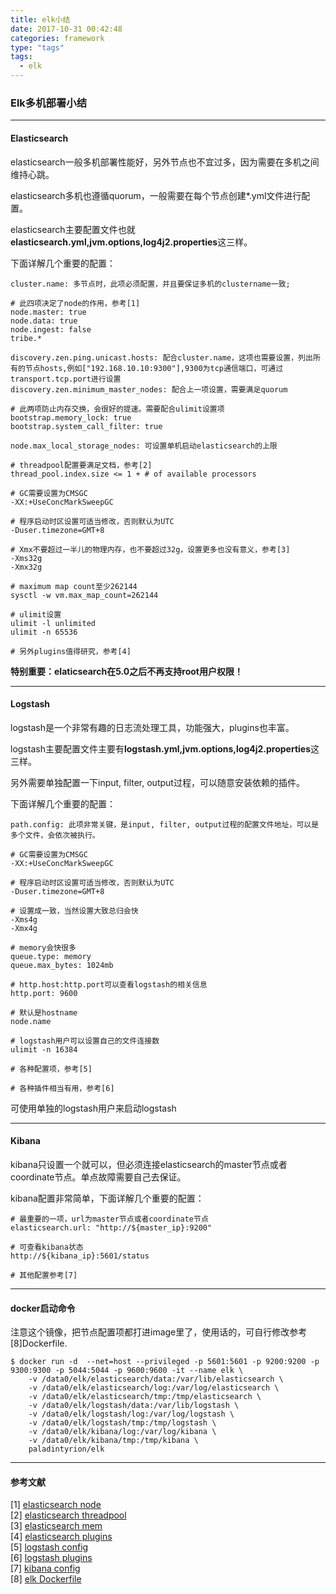 ```yaml
---
title: elk小结
date: 2017-10-31 00:42:48
categories: framework
type: "tags"
tags:
  - elk
---
```


### Elk多机部署小结
---

#### Elasticsearch

elasticsearch一般多机部署性能好，另外节点也不宜过多，因为需要在多机之间维持心跳。

elasticsearch多机也遵循quorum，一般需要在每个节点创建*.yml文件进行配置。

elasticsearch主要配置文件也就**elasticsearch.yml,jvm.options,log4j2.properties**这三样。

<!-- more -->

下面详解几个重要的配置：

```
cluster.name: 多节点时，此项必须配置，并且要保证多机的clustername一致;

# 此四项决定了node的作用，参考[1]
node.master: true
node.data: true
node.ingest: false
tribe.*

discovery.zen.ping.unicast.hosts: 配合cluster.name，这项也需要设置，列出所有的节点hosts,例如["192.168.10.10:9300"],9300为tcp通信端口，可通过transport.tcp.port进行设置
discovery.zen.minimum_master_nodes: 配合上一项设置，需要满足quorum

# 此两项防止内存交换，会很好的提速。需要配合ulimit设置项
bootstrap.memory_lock: true
bootstrap.system_call_filter: true

node.max_local_storage_nodes: 可设置单机启动elasticsearch的上限

# threadpool配置要满足文档，参考[2]
thread_pool.index.size <= 1 + # of available processors

# GC需要设置为CMSGC
-XX:+UseConcMarkSweepGC

# 程序启动时区设置可适当修改，否则默认为UTC
-Duser.timezone=GMT+8

# Xmx不要超过一半儿的物理内存，也不要超过32g，设置更多也没有意义，参考[3]
-Xms32g
-Xmx32g

# maximum map count至少262144
sysctl -w vm.max_map_count=262144

# ulimit设置
ulimit -l unlimited
ulimit -n 65536

# 另外plugins值得研究，参考[4]
```

**特别重要：elaticsearch在5.0之后不再支持root用户权限！**

---

#### Logstash

logstash是一个非常有趣的日志流处理工具，功能强大，plugins也丰富。

logstash主要配置文件主要有**logstash.yml,jvm.options,log4j2.properties**这三样。

另外需要单独配置一下input, filter, output过程，可以随意安装依赖的插件。

下面详解几个重要的配置：

```
path.config: 此项非常关键，是input, filter, output过程的配置文件地址，可以是多个文件，会依次被执行。

# GC需要设置为CMSGC
-XX:+UseConcMarkSweepGC

# 程序启动时区设置可适当修改，否则默认为UTC
-Duser.timezone=GMT+8

# 设置成一致，当然设置大致总归会快
-Xms4g
-Xmx4g

# memory会快很多
queue.type: memory
queue.max_bytes: 1024mb

# http.host:http.port可以查看logstash的相关信息
http.port: 9600

# 默认是hostname
node.name

# logstash用户可以设置自己的文件连接数
ulimit -n 16384

# 各种配置项，参考[5]

# 各种插件相当有用，参考[6]
```

可使用单独的logstash用户来启动logstash

---

#### Kibana

kibana只设置一个就可以，但必须连接elasticsearch的master节点或者coordinate节点。单点故障需要自己去保证。

kibana配置非常简单，下面详解几个重要的配置：

```
# 最重要的一项，url为master节点或者coordinate节点
elasticsearch.url: "http://${master_ip}:9200"

# 可查看kibana状态
http://${kibana_ip}:5601/status

# 其他配置参考[7]
```

---

#### docker启动命令

注意这个镜像，把节点配置项都打进image里了，使用话的，可自行修改参考[8]Dockerfile.

```
$ docker run -d  --net=host --privileged -p 5601:5601 -p 9200:9200 -p 9300:9300 -p 5044:5044 -p 9600:9600 -it --name elk \
    -v /data0/elk/elasticsearch/data:/var/lib/elasticsearch \
    -v /data0/elk/elasticsearch/log:/var/log/elasticsearch \
    -v /data0/elk/elasticsearch/tmp:/tmp/elasticsearch \
    -v /data0/elk/logstash/data:/var/lib/logstash \
    -v /data0/elk/logstash/log:/var/log/logstash \
    -v /data0/elk/logstash/tmp:/tmp/logstash \
    -v /data0/elk/kibana/log:/var/log/kibana \
    -v /data0/elk/kibana/tmp:/tmp/kibana \
    paladintyrion/elk
```

---

#### 参考文献

[1] [elasticsearch node](https://www.elastic.co/guide/en/elasticsearch/reference/current/modules-node.html)  
[2] [elasticsearch threadpool](https://www.elastic.co/guide/en/elasticsearch/reference/current/modules-threadpool.html)  
[3] [elasticsearch mem](https://www.elastic.co/guide/en/elasticsearch/reference/current/heap-size.html)  
[4] [elasticsearch plugins](https://www.elastic.co/guide/en/elasticsearch/plugins/5.6/index.html)  
[5] [logstash config](https://www.elastic.co/guide/en/logstash/current/logstash-settings-file.html)  
[6] [logstash plugins](https://www.elastic.co/guide/en/logstash/current/working-with-plugins.html)  
[7] [kibana config](https://www.elastic.co/guide/en/kibana/current/settings.html)  
[8] [elk Dockerfile](https://github.com/PaladinTyrion/elk-docker)